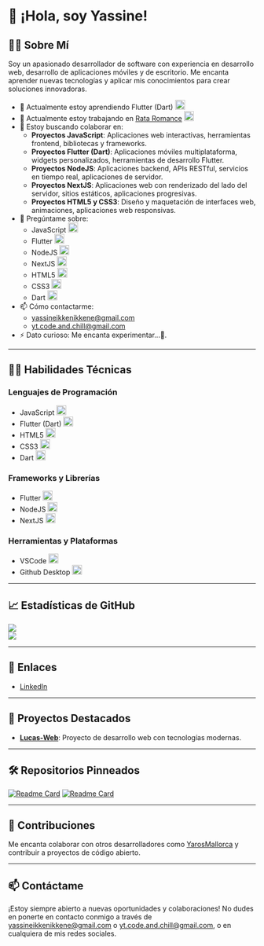 # 👋 ¡Hola, soy Yassine!

## 🧑‍💻 Sobre Mí
Soy un apasionado desarrollador de software con experiencia en desarrollo web, desarrollo de aplicaciones móviles y de escritorio. Me encanta aprender nuevas tecnologías y aplicar mis conocimientos para crear soluciones innovadoras.

- 🌱 Actualmente estoy aprendiendo Flutter (Dart) <img src="https://img.icons8.com/color/48/000000/flutter.png" width="20"/>
- 🔭 Actualmente estoy trabajando en [Rata Romance](https://github.com/code-and-relax/rata_romance) <img src="https://img.icons8.com/color/48/000000/github.png" width="20"/>
- 👯 Estoy buscando colaborar en:
  - **Proyectos JavaScript**: Aplicaciones web interactivas, herramientas frontend, bibliotecas y frameworks.
  - **Proyectos Flutter (Dart)**: Aplicaciones móviles multiplataforma, widgets personalizados, herramientas de desarrollo Flutter.
  - **Proyectos NodeJS**: Aplicaciones backend, APIs RESTful, servicios en tiempo real, aplicaciones de servidor.
  - **Proyectos NextJS**: Aplicaciones web con renderizado del lado del servidor, sitios estáticos, aplicaciones progresivas.
  - **Proyectos HTML5 y CSS3**: Diseño y maquetación de interfaces web, animaciones, aplicaciones web responsivas.
- 💬 Pregúntame sobre:
  - JavaScript <img src="https://img.icons8.com/color/48/000000/javascript.png" width="20"/>
  - Flutter <img src="https://img.icons8.com/color/48/000000/flutter.png" width="20"/>
  - NodeJS <img src="https://img.icons8.com/color/48/000000/nodejs.png" width="20"/>
  - NextJS <img src="https://img.icons8.com/color/48/000000/nextjs.png" width="20"/>
  - HTML5 <img src="https://img.icons8.com/color/48/000000/html-5.png" width="20"/>
  - CSS3 <img src="https://img.icons8.com/color/48/000000/css3.png" width="20"/>
  - Dart <img src="https://img.icons8.com/color/48/000000/dart.png" width="20"/>
- 📫 Cómo contactarme:
  - [yassineikkenikkene@gmail.com](mailto:yassineikkenikkene@gmail.com)
  - [yt.code.and.chill@gmail.com](mailto:yt.code.and.chill@gmail.com)
- ⚡ Dato curioso: Me encanta experimentar...🫣.

---

## 🧑‍💻 Habilidades Técnicas
### Lenguajes de Programación
- JavaScript <img src="https://img.icons8.com/color/48/000000/javascript.png" width="20"/>
- Flutter (Dart) <img src="https://img.icons8.com/color/48/000000/flutter.png" width="20"/>
- HTML5 <img src="https://img.icons8.com/color/48/000000/html-5.png" width="20"/>
- CSS3 <img src="https://img.icons8.com/color/48/000000/css3.png" width="20"/>
- Dart <img src="https://img.icons8.com/color/48/000000/dart.png" width="20"/>

### Frameworks y Librerías
- Flutter <img src="https://img.icons8.com/color/48/000000/flutter.png" width="20"/>
- NodeJS <img src="https://img.icons8.com/color/48/000000/nodejs.png" width="20"/>
- NextJS <img src="https://img.icons8.com/color/48/000000/nextjs.png" width="20"/>

### Herramientas y Plataformas
- VSCode <img src="https://code.visualstudio.com/favicon.ico" width="20"/>
- Github Desktop <img src="https://desktop.github.com/images/desktop-icon.svg" width="20"/>

---

## 📈 Estadísticas de GitHub
<div>
  <img src="https://github-readme-stats.vercel.app/api/top-langs/?username=code-and-relax&langs_count=8&layout=compact&hide_border=true&bg_color=161B22&text_color=c9d1d9&title_color=50a6ff&icon_color=3572a5&card_width=445"/>
</div>
<div>
 <img src="http://github-readme-streak-stats.herokuapp.com?user=code-and-relax&theme=dark&hide_border=true&background=161B22&ring=50A6FF&fire=FF9022&currStreakLabel=FFFFFF">
</div>

---

## 🔗 Enlaces
- [LinkedIn](https://www.linkedin.com/in/yassine-ikken-ikkene)

---

## 🌟 Proyectos Destacados
- **[Lucas-Web](https://github.com/code-and-relax/Lucas-Web)**: Proyecto de desarrollo web con tecnologías modernas.

---

## 🛠️ Repositorios Pinneados
[![Readme Card](https://github-readme-stats.vercel.app/api/pin/?username=code-and-relax&repo=rata_romance&theme=radical)](https://github.com/code-and-relax/rata_romance)
[![Readme Card](https://github-readme-stats.vercel.app/api/pin/?username=code-and-relax&repo=Lucas-Web&theme=radical)](https://github.com/code-and-relax/Lucas-Web)

---

## 🤝 Contribuciones
Me encanta colaborar con otros desarrolladores como [YarosMallorca](https://github.com/YarosMallorca) y contribuir a proyectos de código abierto.

---

## 📫 Contáctame
¡Estoy siempre abierto a nuevas oportunidades y colaboraciones! No dudes en ponerte en contacto conmigo a través de [yassineikkenikkene@gmail.com](mailto:yassineikkenikkene@gmail.com) o [yt.code.and.chill@gmail.com](mailto:yt.code.and.chill@gmail.com), o en cualquiera de mis redes sociales.
